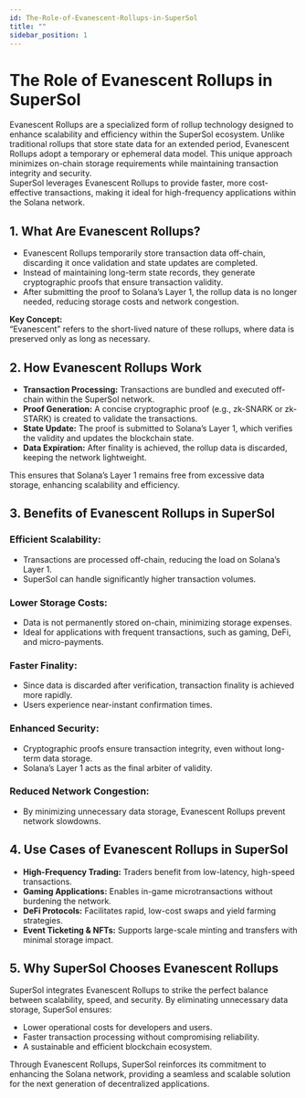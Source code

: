 ```yaml
---
id: The-Role-of-Evanescent-Rollups-in-SuperSol
title: ""
sidebar_position: 1
---
```




# The Role of Evanescent Rollups in SuperSol

Evanescent Rollups are a specialized form of rollup technology designed to enhance scalability and efficiency within the SuperSol ecosystem. Unlike traditional rollups that store state data for an extended period, Evanescent Rollups adopt a temporary or ephemeral data model. This unique approach minimizes on-chain storage requirements while maintaining transaction integrity and security.  
SuperSol leverages Evanescent Rollups to provide faster, more cost-effective transactions, making it ideal for high-frequency applications within the Solana network.



## 1. What Are Evanescent Rollups?

- Evanescent Rollups temporarily store transaction data off-chain, discarding it once validation and state updates are completed.
- Instead of maintaining long-term state records, they generate cryptographic proofs that ensure transaction validity.
- After submitting the proof to Solana’s Layer 1, the rollup data is no longer needed, reducing storage costs and network congestion.

**Key Concept:**  
“Evanescent” refers to the short-lived nature of these rollups, where data is preserved only as long as necessary.



## 2. How Evanescent Rollups Work

- **Transaction Processing:** Transactions are bundled and executed off-chain within the SuperSol network.
- **Proof Generation:** A concise cryptographic proof (e.g., zk-SNARK or zk-STARK) is created to validate the transactions.
- **State Update:** The proof is submitted to Solana’s Layer 1, which verifies the validity and updates the blockchain state.
- **Data Expiration:** After finality is achieved, the rollup data is discarded, keeping the network lightweight.

This ensures that Solana’s Layer 1 remains free from excessive data storage, enhancing scalability and efficiency.



## 3. Benefits of Evanescent Rollups in SuperSol

### **Efficient Scalability:**
- Transactions are processed off-chain, reducing the load on Solana’s Layer 1.
- SuperSol can handle significantly higher transaction volumes.

### **Lower Storage Costs:**
- Data is not permanently stored on-chain, minimizing storage expenses.
- Ideal for applications with frequent transactions, such as gaming, DeFi, and micro-payments.

### **Faster Finality:**
- Since data is discarded after verification, transaction finality is achieved more rapidly.
- Users experience near-instant confirmation times.

### **Enhanced Security:**
- Cryptographic proofs ensure transaction integrity, even without long-term data storage.
- Solana’s Layer 1 acts as the final arbiter of validity.

### **Reduced Network Congestion:**
- By minimizing unnecessary data storage, Evanescent Rollups prevent network slowdowns.



## 4. Use Cases of Evanescent Rollups in SuperSol

- **High-Frequency Trading:** Traders benefit from low-latency, high-speed transactions.
- **Gaming Applications:** Enables in-game microtransactions without burdening the network.
- **DeFi Protocols:** Facilitates rapid, low-cost swaps and yield farming strategies.
- **Event Ticketing & NFTs:** Supports large-scale minting and transfers with minimal storage impact.



## 5. Why SuperSol Chooses Evanescent Rollups

SuperSol integrates Evanescent Rollups to strike the perfect balance between scalability, speed, and security. By eliminating unnecessary data storage, SuperSol ensures:

- Lower operational costs for developers and users.
- Faster transaction processing without compromising reliability.
- A sustainable and efficient blockchain ecosystem.

Through Evanescent Rollups, SuperSol reinforces its commitment to enhancing the Solana network, providing a seamless and scalable solution for the next generation of decentralized applications.
